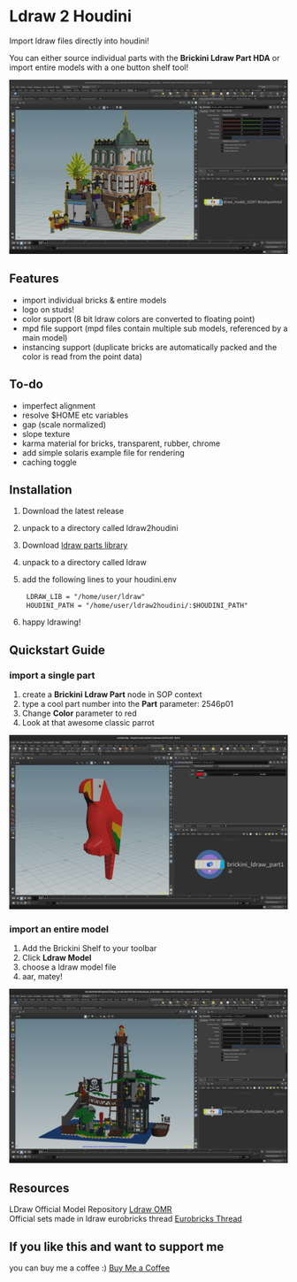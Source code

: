 # Ldraw 2 Houdini

Import ldraw files directly into houdini!

You can either source individual parts with the **Brickini Ldraw Part HDA** or import entire models with a one button shelf tool!

![boutique hotel](/resources/help/brickini_ldraw_header.jpg)

## Features
- import individual bricks & entire models
- logo on studs!
- color support (8 bit ldraw colors are converted to floating point)
- mpd file support (mpd files contain multiple sub models, referenced by a main model)
- instancing support (duplicate bricks are automatically packed and the color is read from the point data)

## To-do
- imperfect alignment
- resolve $HOME etc variables
- gap (scale normalized)
- slope texture
- karma material for bricks, transparent, rubber, chrome
- add simple solaris example file for rendering
- caching toggle

## Installation

1. Download the latest release
2. unpack to a directory called ldraw2houdini
3. Download [ldraw parts library](https://library.ldraw.org/updates?latest)
4. unpack to a directory called ldraw
5. add the following lines to your houdini.env

        LDRAW_LIB = "/home/user/ldraw"
        HOUDINI_PATH = "/home/user/ldraw2houdini/:$HOUDINI_PATH"

6. happy ldrawing!

## Quickstart Guide

### import a single part

1. create a **Brickini Ldraw Part** node in SOP context
2. type a cool part number into the **Part** parameter: 2546p01
3. Change **Color** parameter to red
4. Look at that awesome classic parrot

![a parrot in the houdini viewport](/resources/help/brickini_ldraw_part.jpg)

### import an entire model

1. Add the Brickini Shelf to your toolbar 
2. Click **Ldraw Model**
3. choose a ldraw model file
4. aar, matey!

![forbidden island set in the houdini viewport](/resources/help/brickini_ldraw_model.jpg)

## Resources

LDraw Official Model Repository
[Ldraw OMR](https://omr.ldraw.org/)  
Official sets made in ldraw eurobricks thread
[Eurobricks Thread](https://www.eurobricks.com/forum/index.php?/forums/topic/48285-key-topic-official-lego-sets-made-in-ldraw/)

## If you like this and want to support me

you can buy me a coffee :) [Buy Me a Coffee](https://www.buymeacoffee.com/stefanmuller)